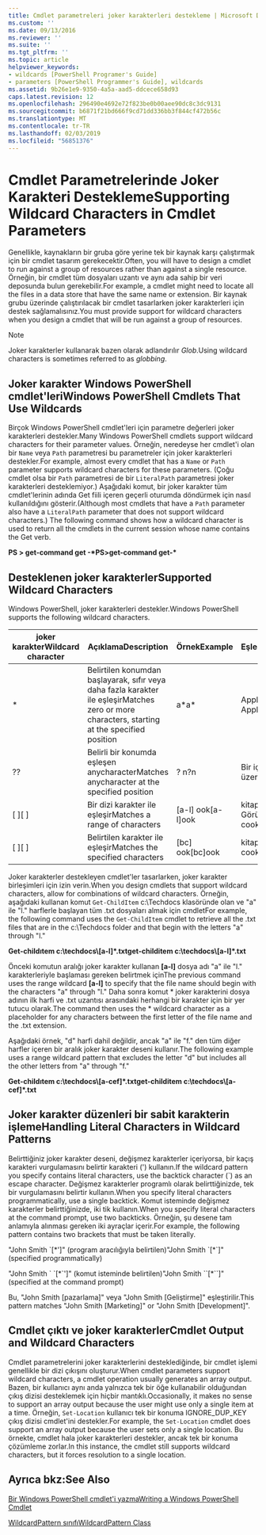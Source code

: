 ```yaml
---
title: Cmdlet parametreleri joker karakterleri destekleme | Microsoft Docs
ms.custom: ''
ms.date: 09/13/2016
ms.reviewer: ''
ms.suite: ''
ms.tgt_pltfrm: ''
ms.topic: article
helpviewer_keywords:
- wildcards [PowerShell Programer's Guide]
- parameters [PowerShell Programmer's Guide], wildcards
ms.assetid: 9b26e1e9-9350-4a5a-aad5-ddcece658d93
caps.latest.revision: 12
ms.openlocfilehash: 296490e4692e72f823be0b00aee90dc8c3dc9131
ms.sourcegitcommit: b6871f21bd666f9cd71dd336bb3f844cf472b56c
ms.translationtype: MT
ms.contentlocale: tr-TR
ms.lasthandoff: 02/03/2019
ms.locfileid: "56851376"
---
```

# <a name="supporting-wildcard-characters-in-cmdlet-parameters"></a><span data-ttu-id="d9701-102">Cmdlet Parametrelerinde Joker Karakteri Destekleme</span><span class="sxs-lookup"><span data-stu-id="d9701-102">Supporting Wildcard Characters in Cmdlet Parameters</span></span>

<span data-ttu-id="d9701-103">Genellikle, kaynakların bir gruba göre yerine tek bir kaynak karşı çalıştırmak için bir cmdlet tasarım gerekecektir.</span><span class="sxs-lookup"><span data-stu-id="d9701-103">Often, you will have to design a cmdlet to run against a group of resources rather than against a single resource.</span></span> <span data-ttu-id="d9701-104">Örneğin, bir cmdlet tüm dosyaları uzantı ve aynı ada sahip bir veri deposunda bulun gerekebilir.</span><span class="sxs-lookup"><span data-stu-id="d9701-104">For example, a cmdlet might need to locate all the files in a data store that have the same name or extension.</span></span> <span data-ttu-id="d9701-105">Bir kaynak grubu üzerinde çalıştırılacak bir cmdlet tasarlarken joker karakterleri için destek sağlamalısınız.</span><span class="sxs-lookup"><span data-stu-id="d9701-105">You must provide support for wildcard characters when you design a cmdlet that will be run against a group of resources.</span></span>

> [!NOTE]
> <span data-ttu-id="d9701-106">Joker karakterler kullanarak bazen olarak adlandırılır *Glob*.</span><span class="sxs-lookup"><span data-stu-id="d9701-106">Using wildcard characters is sometimes referred to as *globbing*.</span></span>

## <a name="windows-powershell-cmdlets-that-use-wildcards"></a><span data-ttu-id="d9701-107">Joker karakter Windows PowerShell cmdlet'leri</span><span class="sxs-lookup"><span data-stu-id="d9701-107">Windows PowerShell Cmdlets That Use Wildcards</span></span>

 <span data-ttu-id="d9701-108">Birçok Windows PowerShell cmdlet'leri için parametre değerleri joker karakterleri destekler.</span><span class="sxs-lookup"><span data-stu-id="d9701-108">Many Windows PowerShell cmdlets support wildcard characters for their parameter values.</span></span> <span data-ttu-id="d9701-109">Örneğin, neredeyse her cmdlet'i olan bir `Name` veya `Path` parametresi bu parametreler için joker karakterleri destekler.</span><span class="sxs-lookup"><span data-stu-id="d9701-109">For example, almost every cmdlet that has a `Name` or `Path` parameter supports wildcard characters for these parameters.</span></span> <span data-ttu-id="d9701-110">(Çoğu cmdlet olsa bir `Path` parametresi de bir `LiteralPath` parametresi joker karakterleri desteklemiyor.) Aşağıdaki komut, bir joker karakter tüm cmdlet'lerinin adında Get fiili içeren geçerli oturumda döndürmek için nasıl kullanıldığını gösterir.</span><span class="sxs-lookup"><span data-stu-id="d9701-110">(Although most cmdlets that have a `Path` parameter also have a `LiteralPath` parameter that does not support wildcard characters.) The following command shows how a wildcard character is used to return all the cmdlets in the current session whose name contains the Get verb.</span></span>

 <span data-ttu-id="d9701-111">**PS > get-command get -\***</span><span class="sxs-lookup"><span data-stu-id="d9701-111">**PS>get-command get-\***</span></span>

## <a name="supported-wildcard-characters"></a><span data-ttu-id="d9701-112">Desteklenen joker karakterler</span><span class="sxs-lookup"><span data-stu-id="d9701-112">Supported Wildcard Characters</span></span>

<span data-ttu-id="d9701-113">Windows PowerShell, joker karakterleri destekler.</span><span class="sxs-lookup"><span data-stu-id="d9701-113">Windows PowerShell supports the following wildcard characters.</span></span>

|<span data-ttu-id="d9701-114">joker karakter</span><span class="sxs-lookup"><span data-stu-id="d9701-114">Wildcard character</span></span>|<span data-ttu-id="d9701-115">Açıklama</span><span class="sxs-lookup"><span data-stu-id="d9701-115">Description</span></span>|<span data-ttu-id="d9701-116">Örnek</span><span class="sxs-lookup"><span data-stu-id="d9701-116">Example</span></span>|<span data-ttu-id="d9701-117">Eşleşmeler</span><span class="sxs-lookup"><span data-stu-id="d9701-117">Matches</span></span>|<span data-ttu-id="d9701-118">Eşleşmez</span><span class="sxs-lookup"><span data-stu-id="d9701-118">Does not match</span></span>|
|------------------------|-----------------|-------------|-------------|--------------------|
|*|<span data-ttu-id="d9701-119">Belirtilen konumdan başlayarak, sıfır veya daha fazla karakter ile eşleşir</span><span class="sxs-lookup"><span data-stu-id="d9701-119">Matches zero or more characters, starting at the specified position</span></span>|<span data-ttu-id="d9701-120">a\*</span><span class="sxs-lookup"><span data-stu-id="d9701-120">a\*</span></span>|<span data-ttu-id="d9701-121">Apple ag</span><span class="sxs-lookup"><span data-stu-id="d9701-121">A, ag, Apple</span></span>||
|<span data-ttu-id="d9701-122">?</span><span class="sxs-lookup"><span data-stu-id="d9701-122">?</span></span>|<span data-ttu-id="d9701-123">Belirli bir konumda eşleşen anycharacter</span><span class="sxs-lookup"><span data-stu-id="d9701-123">Matches anycharacter at the specified position</span></span>|<span data-ttu-id="d9701-124">? n</span><span class="sxs-lookup"><span data-stu-id="d9701-124">?n</span></span>|<span data-ttu-id="d9701-125">Bir içinde üzerinde</span><span class="sxs-lookup"><span data-stu-id="d9701-125">An, in, on</span></span>|<span data-ttu-id="d9701-126">çalıştı</span><span class="sxs-lookup"><span data-stu-id="d9701-126">ran</span></span>|
|<span data-ttu-id="d9701-127">[ ]</span><span class="sxs-lookup"><span data-stu-id="d9701-127">[ ]</span></span>|<span data-ttu-id="d9701-128">Bir dizi karakter ile eşleşir</span><span class="sxs-lookup"><span data-stu-id="d9701-128">Matches a range of characters</span></span>|<span data-ttu-id="d9701-129">[a-l] ook</span><span class="sxs-lookup"><span data-stu-id="d9701-129">[a-l]ook</span></span>|<span data-ttu-id="d9701-130">kitap, cook, Görünüm</span><span class="sxs-lookup"><span data-stu-id="d9701-130">book, cook, look</span></span>|<span data-ttu-id="d9701-131">sürdü</span><span class="sxs-lookup"><span data-stu-id="d9701-131">took</span></span>|
|<span data-ttu-id="d9701-132">[ ]</span><span class="sxs-lookup"><span data-stu-id="d9701-132">[ ]</span></span>|<span data-ttu-id="d9701-133">Belirtilen karakter ile eşleşir</span><span class="sxs-lookup"><span data-stu-id="d9701-133">Matches the specified characters</span></span>|<span data-ttu-id="d9701-134">[bc] ook</span><span class="sxs-lookup"><span data-stu-id="d9701-134">[bc]ook</span></span>|<span data-ttu-id="d9701-135">kitap, cook</span><span class="sxs-lookup"><span data-stu-id="d9701-135">book, cook</span></span>|<span data-ttu-id="d9701-136">Ara</span><span class="sxs-lookup"><span data-stu-id="d9701-136">look</span></span>|

<span data-ttu-id="d9701-137">Joker karakterler destekleyen cmdlet'ler tasarlarken, joker karakter birleşimleri için izin verin.</span><span class="sxs-lookup"><span data-stu-id="d9701-137">When you design cmdlets that support wildcard characters, allow for combinations of wildcard characters.</span></span> <span data-ttu-id="d9701-138">Örneğin, aşağıdaki kullanan komut `Get-ChildItem` c:\Techdocs klasöründe olan ve "a" ile "l." harflerle başlayan tüm .txt dosyaları almak için cmdlet</span><span class="sxs-lookup"><span data-stu-id="d9701-138">For example, the following command uses the `Get-ChildItem` cmdlet to retrieve all the .txt files that are in the c:\Techdocs folder and that begin with the letters "a" through "l."</span></span>

<span data-ttu-id="d9701-139">**Get-childıtem c:\techdocs\\[a-l]\*.txt**</span><span class="sxs-lookup"><span data-stu-id="d9701-139">**get-childitem c:\techdocs\\[a-l]\*.txt**</span></span>

<span data-ttu-id="d9701-140">Önceki komutun aralığı joker karakter kullanan **[a-l]** dosya adı "a" ile "l." karakterleriyle başlaması gereken belirtmek için</span><span class="sxs-lookup"><span data-stu-id="d9701-140">The previous command uses the range wildcard **[a-l]** to specify that the file name should begin with the characters "a" through "l."</span></span> <span data-ttu-id="d9701-141">Daha sonra komut \* joker karakterini dosya adının ilk harfi ve .txt uzantısı arasındaki herhangi bir karakter için bir yer tutucu olarak.</span><span class="sxs-lookup"><span data-stu-id="d9701-141">The command then uses the \* wildcard character as a placeholder for any characters between the first letter of the file name and the .txt extension.</span></span>

<span data-ttu-id="d9701-142">Aşağıdaki örnek, "d" harfi dahil değildir, ancak "a" ile "f." den tüm diğer harfler içeren bir aralık joker karakter deseni kullanır.</span><span class="sxs-lookup"><span data-stu-id="d9701-142">The following example uses a range wildcard pattern that excludes the letter "d" but includes all the other letters from "a" through "f."</span></span>

<span data-ttu-id="d9701-143">**Get-childıtem c:\techdocs\\[a-cef]\*.txt**</span><span class="sxs-lookup"><span data-stu-id="d9701-143">**get-childitem c:\techdocs\\[a-cef]\*.txt**</span></span>

## <a name="handling-literal-characters-in-wildcard-patterns"></a><span data-ttu-id="d9701-144">Joker karakter düzenleri bir sabit karakterin işleme</span><span class="sxs-lookup"><span data-stu-id="d9701-144">Handling Literal Characters in Wildcard Patterns</span></span>

<span data-ttu-id="d9701-145">Belirttiğiniz joker karakter deseni, değişmez karakterler içeriyorsa, bir kaçış karakteri vurgulamasını belirtir karakteri (') kullanın.</span><span class="sxs-lookup"><span data-stu-id="d9701-145">If the wildcard pattern you specify contains literal characters, use the backtick character (\`) as an escape character.</span></span> <span data-ttu-id="d9701-146">Değişmez karakterler programlı olarak belirttiğinizde, tek bir vurgulamasını belirtir kullanın.</span><span class="sxs-lookup"><span data-stu-id="d9701-146">When you specify literal characters programmatically, use a single backtick.</span></span> <span data-ttu-id="d9701-147">Komut isteminde değişmez karakterler belirttiğinizde, iki tik kullanın.</span><span class="sxs-lookup"><span data-stu-id="d9701-147">When you specify literal characters at the command prompt, use two backticks.</span></span> <span data-ttu-id="d9701-148">Örneğin, şu desene tam anlamıyla alınması gereken iki ayraçlar içerir.</span><span class="sxs-lookup"><span data-stu-id="d9701-148">For example, the following pattern contains two brackets that must be taken literally.</span></span>

<span data-ttu-id="d9701-149">"John Smith \`[\*']" (program aracılığıyla belirtilen)</span><span class="sxs-lookup"><span data-stu-id="d9701-149">"John Smith \`[\*\`]" (specified programmatically)</span></span>

<span data-ttu-id="d9701-150">"John Smith \` \`[\*\`']" (komut isteminde belirtilen)</span><span class="sxs-lookup"><span data-stu-id="d9701-150">"John Smith \`\`[\*\`\`]"  (specified at the command prompt)</span></span>

<span data-ttu-id="d9701-151">Bu, "John Smith [pazarlama]" veya "John Smith [Geliştirme]" eşleştirilir.</span><span class="sxs-lookup"><span data-stu-id="d9701-151">This pattern matches "John Smith [Marketing]" or "John Smith [Development]".</span></span>

## <a name="cmdlet-output-and-wildcard-characters"></a><span data-ttu-id="d9701-152">Cmdlet çıktı ve joker karakterler</span><span class="sxs-lookup"><span data-stu-id="d9701-152">Cmdlet Output and Wildcard Characters</span></span>

<span data-ttu-id="d9701-153">Cmdlet parametrelerini joker karakterlerini desteklediğinde, bir cmdlet işlemi genellikle bir dizi çıkışını oluşturur.</span><span class="sxs-lookup"><span data-stu-id="d9701-153">When cmdlet parameters support wildcard characters, a cmdlet operation usually generates an array output.</span></span> <span data-ttu-id="d9701-154">Bazen, bir kullanıcı aynı anda yalnızca tek bir öğe kullanabilir olduğundan çıkış dizisi desteklemek için hiçbir mantıklı.</span><span class="sxs-lookup"><span data-stu-id="d9701-154">Occasionally, it makes no sense to support an array output because the user might use only a single item at a time.</span></span> <span data-ttu-id="d9701-155">Örneğin, `Set-Location` kullanıcı tek bir konuma IGNORE_DUP_KEY çıkış dizisi cmdlet'ini destekler.</span><span class="sxs-lookup"><span data-stu-id="d9701-155">For example, the `Set-Location` cmdlet does support an array output because the user sets only a single location.</span></span> <span data-ttu-id="d9701-156">Bu örnekte, cmdlet hala joker karakterleri destekler, ancak tek bir konuma çözümleme zorlar.</span><span class="sxs-lookup"><span data-stu-id="d9701-156">In this instance, the cmdlet still supports wildcard characters, but it forces resolution to a single location.</span></span>

## <a name="see-also"></a><span data-ttu-id="d9701-157">Ayrıca bkz:</span><span class="sxs-lookup"><span data-stu-id="d9701-157">See Also</span></span>

[<span data-ttu-id="d9701-158">Bir Windows PowerShell cmdlet'i yazma</span><span class="sxs-lookup"><span data-stu-id="d9701-158">Writing a Windows PowerShell Cmdlet</span></span>](./writing-a-windows-powershell-cmdlet.md)

[<span data-ttu-id="d9701-159">WildcardPattern sınıfı</span><span class="sxs-lookup"><span data-stu-id="d9701-159">WildcardPattern Class</span></span>](/dotnet/api/system.management.automation.wildcardpattern)
